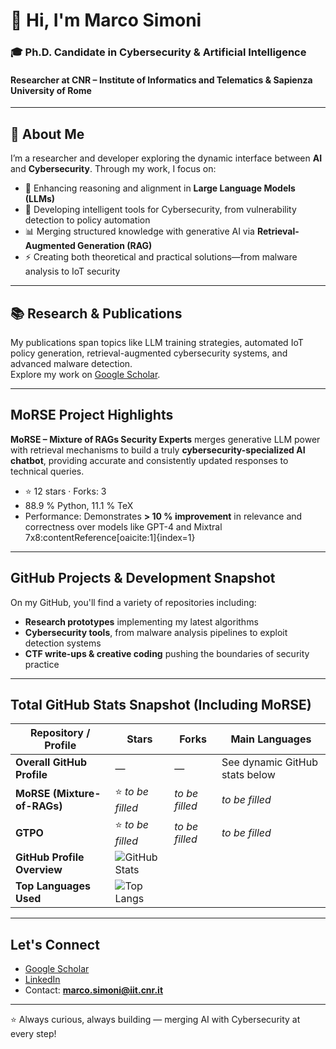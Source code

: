 # 👋 Hi, I'm Marco Simoni  

### 🎓 Ph.D. Candidate in **Cybersecurity & Artificial Intelligence**  
#### Researcher at CNR – Institute of Informatics and Telematics & Sapienza University of Rome  

---

## 🚀 About Me  

I’m a researcher and developer exploring the dynamic interface between **AI** and **Cybersecurity**. Through my work, I focus on:  
- 🧠 Enhancing reasoning and alignment in **Large Language Models (LLMs)**  
- 🔐 Developing intelligent tools for Cybersecurity, from vulnerability detection to policy automation  
- 📊 Merging structured knowledge with generative AI via **Retrieval-Augmented Generation (RAG)**  
- ⚡ Creating both theoretical and practical solutions—from malware analysis to IoT security

---

## 📚 Research & Publications  

My publications span topics like LLM training strategies, automated IoT policy generation, retrieval-augmented cybersecurity systems, and advanced malware detection.  
Explore my work on [Google Scholar](https://scholar.google.com/citations?user=hhNQwfkAAAAJ).

---

##  MoRSE Project Highlights

**MoRSE – Mixture of RAGs Security Experts** merges generative LLM power with retrieval mechanisms to build a truly **cybersecurity-specialized AI chatbot**, providing accurate and consistently updated responses to technical queries.  
- ⭐ 12 stars ·  Forks: 3  
- 88.9 % Python, 11.1 % TeX  
- Performance: Demonstrates **> 10 % improvement** in relevance and correctness over models like GPT-4 and Mixtral 7x8:contentReference[oaicite:1]{index=1}

---

##  GitHub Projects & Development Snapshot

On my GitHub, you'll find a variety of repositories including:  
- **Research prototypes** implementing my latest algorithms  
- **Cybersecurity tools**, from malware analysis pipelines to exploit detection systems  
- **CTF write-ups & creative coding** pushing the boundaries of security practice  

---

##  Total GitHub Stats Snapshot (Including MoRSE)


| Repository / Profile            | Stars | Forks | Main Languages         |
|--------------------------------|-------|-------|------------------------|
| **Overall GitHub Profile**     | —     | —     | See dynamic GitHub stats below |
| **MoRSE (Mixture-of-RAGs)**    | ⭐ *to be filled* | *to be filled* | *to be filled* |
| **GTPO**                       | ⭐ *to be filled* | *to be filled* | *to be filled* |
| **GitHub Profile Overview**    | ![GitHub Stats](https://github-readme-stats.vercel.app/api?username=winstonsmith1897&show_icons=true&theme=radical) |  |
| **Top Languages Used**         | ![Top Langs](https://github-readme-stats.vercel.app/api/top-langs/?username=winstonsmith1897&layout=compact&theme=radical) |  |

---

##  Let's Connect  

-  [Google Scholar](https://scholar.google.com/citations?user=hhNQwfkAAAAJ)  
-  [LinkedIn](https://www.linkedin.com/in/marco-simoni-ba1a06242/)  
-  Contact: **marco.simoni@iit.cnr.it**  

---

⭐ Always curious, always building — merging AI with Cybersecurity at every step!  
